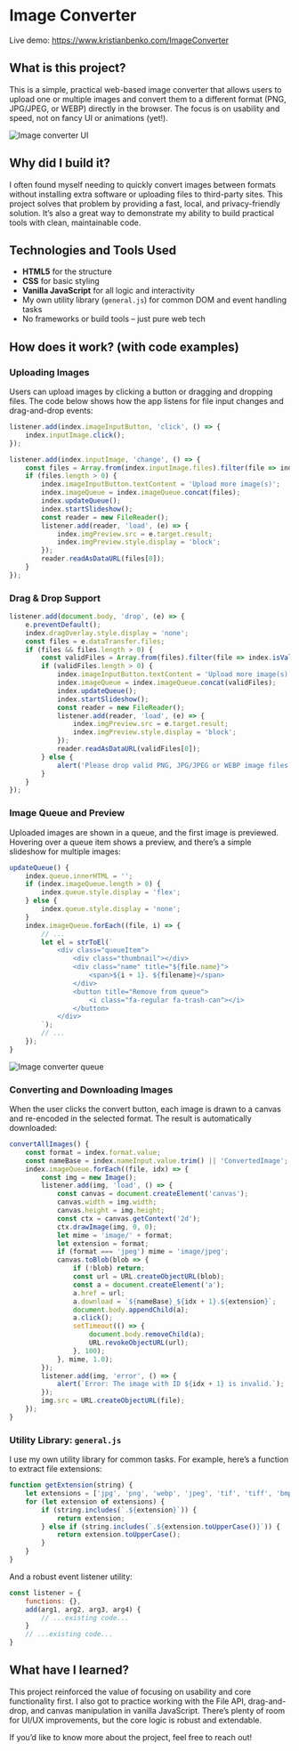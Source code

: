 # Image Converter

Live demo: https://www.kristianbenko.com/ImageConverter

## What is this project?

This is a simple, practical web-based image converter that allows users to upload one or multiple images and convert them to a different format (PNG, JPG/JPEG, or WEBP) directly in the browser. The focus is on usability and speed, not on fancy UI or animations (yet!).

![Image converter UI](./READMEImages/1.png "Image converter UI")

## Why did I build it?

I often found myself needing to quickly convert images between formats without installing extra software or uploading files to third-party sites. This project solves that problem by providing a fast, local, and privacy-friendly solution. It’s also a great way to demonstrate my ability to build practical tools with clean, maintainable code.

## Technologies and Tools Used

- **HTML5** for the structure
- **CSS** for basic styling
- **Vanilla JavaScript** for all logic and interactivity
- My own utility library (`general.js`) for common DOM and event handling tasks
- No frameworks or build tools – just pure web tech

## How does it work? (with code examples)

### Uploading Images

Users can upload images by clicking a button or dragging and dropping files. The code below shows how the app listens for file input changes and drag-and-drop events:

```js
listener.add(index.imageInputButton, 'click', () => {
    index.inputImage.click();
});

listener.add(index.inputImage, 'change', () => {
    const files = Array.from(index.inputImage.files).filter(file => index.isValidImageType(file.type));
    if (files.length > 0) {
        index.imageInputButton.textContent = 'Upload more image(s)';
        index.imageQueue = index.imageQueue.concat(files);
        index.updateQueue();
        index.startSlideshow();
        const reader = new FileReader();
        listener.add(reader, 'load', (e) => {
            index.imgPreview.src = e.target.result;
            index.imgPreview.style.display = 'block';
        });
        reader.readAsDataURL(files[0]);
    }
});
```

### Drag & Drop Support

```js
listener.add(document.body, 'drop', (e) => {
    e.preventDefault();
    index.dragOverlay.style.display = 'none';
    const files = e.dataTransfer.files;
    if (files && files.length > 0) {
        const validFiles = Array.from(files).filter(file => index.isValidImageType(file.type));
        if (validFiles.length > 0) {
            index.imageInputButton.textContent = 'Upload more image(s)';
            index.imageQueue = index.imageQueue.concat(validFiles);
            index.updateQueue();
            index.startSlideshow();
            const reader = new FileReader();
            listener.add(reader, 'load', (e) => {
                index.imgPreview.src = e.target.result;
                index.imgPreview.style.display = 'block';
            });
            reader.readAsDataURL(validFiles[0]);
        } else {
            alert('Please drop valid PNG, JPG/JPEG or WEBP image files only.');
        }
    }
});
```

### Image Queue and Preview

Uploaded images are shown in a queue, and the first image is previewed. Hovering over a queue item shows a preview, and there’s a simple slideshow for multiple images:

```js
updateQueue() {
    index.queue.innerHTML = '';
    if (index.imageQueue.length > 0) {
        index.queue.style.display = 'flex';
    } else {
        index.queue.style.display = 'none';
    }
    index.imageQueue.forEach((file, i) => {
        // ...
        let el = strToEl(`
            <div class="queueItem">
                <div class="thumbnail"></div>
                <div class="name" title="${file.name}">
                    <span>${i + 1}. ${filename}</span>
                </div>
                <button title="Remove from queue">
                    <i class="fa-regular fa-trash-can"></i>
                </button>
            </div>
        `);
        // ...
    });
}
```

![Image converter queue](./READMEImages/2.png "Image converter queue")

### Converting and Downloading Images

When the user clicks the convert button, each image is drawn to a canvas and re-encoded in the selected format. The result is automatically downloaded:

```js
convertAllImages() {
    const format = index.format.value;
    const nameBase = index.nameInput.value.trim() || 'ConvertedImage';
    index.imageQueue.forEach((file, idx) => {
        const img = new Image();
        listener.add(img, 'load', () => {
            const canvas = document.createElement('canvas');
            canvas.width = img.width;
            canvas.height = img.height;
            const ctx = canvas.getContext('2d');
            ctx.drawImage(img, 0, 0);
            let mime = 'image/' + format;
            let extension = format;
            if (format === 'jpeg') mime = 'image/jpeg';
            canvas.toBlob(blob => {
                if (!blob) return;
                const url = URL.createObjectURL(blob);
                const a = document.createElement('a');
                a.href = url;
                a.download = `${nameBase}_${idx + 1}.${extension}`;
                document.body.appendChild(a);
                a.click();
                setTimeout(() => {
                    document.body.removeChild(a);
                    URL.revokeObjectURL(url);
                }, 100);
            }, mime, 1.0);
        });
        listener.add(img, 'error', () => {
            alert(`Error: The image with ID ${idx + 1} is invalid.`);
        });
        img.src = URL.createObjectURL(file);
    });
}
```

### Utility Library: `general.js`

I use my own utility library for common tasks. For example, here’s a function to extract file extensions:

```js
function getExtension(string) {
    let extensions = ['jpg', 'png', 'webp', 'jpeg', 'tif', 'tiff', 'bmp', 'gif', 'svg', 'ico', 'mp4'];
    for (let extension of extensions) {
        if (string.includes(`.${extension}`)) {
            return extension;
        } else if (string.includes(`.${extension.toUpperCase()}`)) {
            return extension.toUpperCase();
        }
    }
}
```

And a robust event listener utility:

```js
const listener = {
    functions: {},
    add(arg1, arg2, arg3, arg4) {
        // ...existing code...
    }
    // ...existing code...
}
```

## What have I learned?

This project reinforced the value of focusing on usability and core functionality first. I also got to practice working with the File API, drag-and-drop, and canvas manipulation in vanilla JavaScript. There’s plenty of room for UI/UX improvements, but the core logic is robust and extendable.

If you’d like to know more about the project, feel free to reach out!
